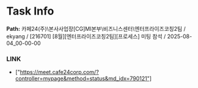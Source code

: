# Task Info

**Path:** 카페24(주)\본사사업장\[CG]MI본부\비즈니스센터\엔터프라이즈코칭2팀 / ekyang / [216701] [8월][엔터프라이즈코칭2팀][프로세스] 미팅 참석 / 2025-08-04_00-00-00

### LINK
- ["https://meet.cafe24corp.com/?controller=mypage&method=status&md_idx=790121"]

